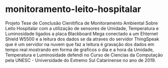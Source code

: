 # monitoramento-leito-hospitalar
Projeto Tese de Conclusão Cienitifica de Monitoramento Ambiental Sobre Leito Hospitalar com a utilização de sensores de Umidade, Temperatura e Luminosidade ligados a placa Blackboard Mega conectado a um Ehternet Shield W5500 e a leitura dos dados se da atraves do servidor ThingSpeak que é um servidor na nuvem que faz a leitura é gravação dos dados em tempo real mostrando em forma de grafícos o dia e a hora da Umidade, Temperatura e Luminosidade defendi no Curso de Ciencias da Computação 
pela UNESC - Universidade do Extremo Sul Catarinense no ano de 2019.
